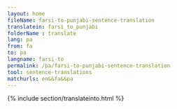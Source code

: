 ```yaml
---
layout: home
fileName: farsi-to-punjabi-sentence-translation
translatein: farsi_to_punjabi
folderName : translate
lang: pa
from: fa
to: pa
langname: farsi-to
permalink: /pa/farsi-to-punjabi-sentence-translation
tool: sentence-translations
matchurls: en&&fa&&pa
---
```

{% include section/translateinto.html %}
